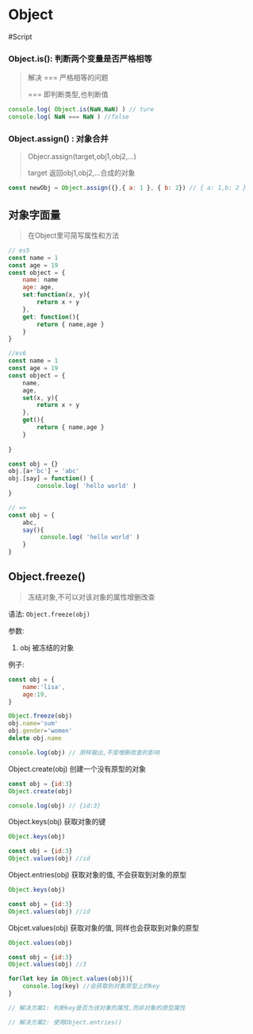 # Object

#Script

### Object.is(): 判断两个变量是否严格相等

> 解决 === 严格相等的问题
>
> === 即判断类型,也判断值

```js
console.log( Object.is(NaN,NaN) ) // ture
console.log( NaN === NaN ) //false
```

### Object.assign() : 对象合并

> Objecr.assign(target,obj1,obj2,...)
>
> target 返回obj1,obj2,...合成的对象

```js
const newObj = Object.assign({},{ a: 1 }, { b: 2}) // { a: 1,b: 2 }
```

## 对象字面量

> 在Object里可简写属性和方法

```js
// es5
const name = 1
const age = 19
const object = {
	name: name
	age: age,
	set:function(x, y){
		return x + y
	},
	get: function(){
		return { name,age }
	}
}

//es6
const name = 1
const age = 19
const object = {
	name,
	age,
	set(x, y){
		return x + y
	},
	get(){
		return { name,age }
	}
    
}
```

```js
const obj = {}
obj.[a+'bc'] = 'abc' 
obj.[say] = function() {
        console.log( 'hello world' )
}

// =>
const obj = {
	abc,
	say(){
		 console.log( 'hello world' )
	}
}
```

## Object.freeze()

> 冻结对象,不可以对该对象的属性增删改查


语法:
`Object.freeze(obj)`

参数:

1. obj 被冻结的对象

例子:

```js
const obj = {
	name:'lisa',
	age:19,
}

Object.freeze(obj)
obj.name='sum'
obj.gender='women'
delete obj.name

console.log(obj) // 原样输出,不受增删改查的影响
```

Object.create(obj)
创建一个没有原型的对象

```js
const obj = {id:3}
Object.create(obj)

console.log(obj) // {id:3}
```

Object.keys(obj)
获取对象的键

```js
Object.keys(obj)

const obj = {id:3}
Object.values(obj) //id
```

Object.entries(obj)
获取对象的值, 不会获取到对象的原型

```js
Object.keys(obj)

const obj = {id:3}
Object.values(obj) //id

```

Objcet.values(obj)
获取对象的值, 同样也会获取到对象的原型

```js
Object.values(obj)

const obj = {id:3}
Object.values(obj) //3

for(let key in Object.values(obj)){
	console.log(key) //会获取到对象原型上的key
}

// 解决方案1: 判断key是否为该对象的属性,而非对象的原型属性

// 解决方案2: 使用Object.entries()
```